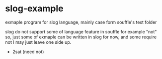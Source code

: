 # slog-example
exmaple program for slog language, mainly case form souffle's test folder

slog do not support some of language feature in souffle for example "not" so, just some of exmaple can be written in slog for now, and some require not I may just leave one side up.

- 2sat (need not)
